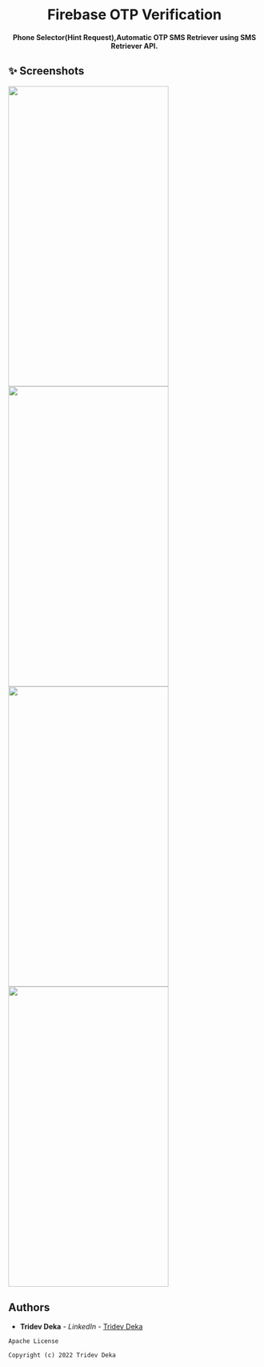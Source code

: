 <h1 align="center">Firebase OTP Verification</h1>
<h4 align="center">
Phone Selector(Hint Request),Automatic OTP SMS Retriever using SMS Retriever API.
</h4>

  

## ✨ Screenshots




<img src="https://user-images.githubusercontent.com/49573131/149648941-a0f4c3ee-72a0-4e1e-aa5d-62029b8c3016.png" width="320" height="600">          <img src="https://user-images.githubusercontent.com/49573131/149648951-e43d7b92-eb17-410f-9738-d5c5f63f72c1.png" width="320" height="600">          <img src="https://user-images.githubusercontent.com/49573131/149648952-9beff8ae-f2ae-4a3e-a246-0b1e1b85a001.png" width="320" height="600">          <img src="https://user-images.githubusercontent.com/49573131/149648957-2b4cb3d3-26f6-4cc9-b7fb-116d019ff2ba.png" width="320" height="600">  


## Authors

* **Tridev Deka** - *LinkedIn* - [Tridev Deka](https://www.linkedin.com/in/tridev-deka/)

```
Apache License

Copyright (c) 2022 Tridev Deka
```
